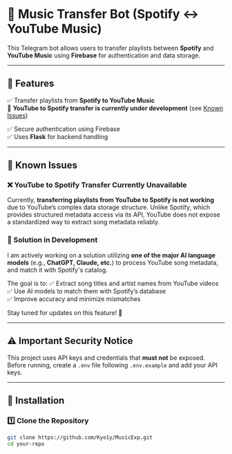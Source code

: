 # 🎵 Music Transfer Bot (Spotify ↔ YouTube Music)

This Telegram bot allows users to transfer playlists between **Spotify** and **YouTube Music** using **Firebase** for authentication and data storage.

---

## 📌 Features
✅ Transfer playlists from **Spotify to YouTube Music**  
🚧 **YouTube to Spotify transfer is currently under development** (see [Known Issues](#-known-issues))

✅ Secure authentication using Firebase  
✅ Uses **Flask** for backend handling  

---

## 🛑 Known Issues

### ❌ YouTube to Spotify Transfer Currently Unavailable
Currently, **transferring playlists from YouTube to Spotify is not working** due to YouTube’s complex data storage structure. Unlike Spotify, which provides structured metadata access via its API, YouTube does not expose a standardized way to extract song metadata reliably.

### 🔧 Solution in Development
I am actively working on a solution utilizing **one of the major AI language models** (e.g., **ChatGPT, Claude, etc.**) to process YouTube song metadata, and match it with Spotify's catalog.

The goal is to:
✅ Extract song titles and artist names from YouTube videos  
✅ Use AI models to match them with Spotify’s database  
✅ Improve accuracy and minimize mismatches  

Stay tuned for updates on this feature! 🚀

---

## ⚠️ Important Security Notice
This project uses API keys and credentials that **must not** be exposed. Before running, create a `.env` file following `.env.example` and add your API keys.

---

## 🚀 Installation

### 1️⃣ Clone the Repository
```sh
git clone https://github.com/Kyo1y/MusicExp.git
cd your-repo
